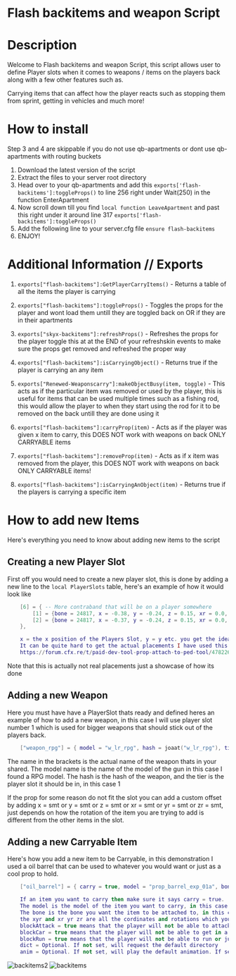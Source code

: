 # Flash backitems and weapon Script

# Description

Welcome to Flash backitems and weapon Script, this script allows user to define Player slots when it comes to weapons / items on the players back along with a few other features such as.

Carrying items that can affect how the player reacts such as stopping them from sprint, getting in vehicles and much more!

# How to install
Step 3 and 4 are skippable if you do not use qb-apartments or dont use qb-apartments with routing buckets

1. Download the latest version of the script
2. Extract the files to your server root directory
3. Head over to your qb-apartments and add this `exports['flash-backitems']:toggleProps()` to line 256 right under Wait(250) in the function EnterApartment
4. Now scroll down till you find `local function LeaveApartment` and past this right under it around line 317 `exports['flash-backitems']:toggleProps()`
5. Add the following line to your server.cfg file `ensure flash-backitems`
6. ENJOY!

# Additional Information // Exports

1. `exports["flash-backitems"]:GetPlayerCarryItems()` - Returns a table of all the items the player is carrying

2. `exports["flash-backitems"]:toggleProps()` - Toggles the props for the player and wont load them untill they are toggled back on OR if they are in their apartments

3. `exports["skyx-backitems"]:refreshProps()` - Refreshes the props for the player toggle this at at the END of your refreshskin events to make sure the props get removed and refreshed the proper way

4. `exports["flash-backitems"]:isCarryingObject()` - Returns true if the player is carrying an any item

5. `exports["Renewed-Weaponscarry"]:makeObjectBusy(item, toggle)` - This acts as if the particular item was removed or used by the player, this is useful for items that can be used multiple times such as a fishing rod, this would allow the player to when they start using the rod for it to be removed on the back untill they are done using it

6. `exports["flash-backitems"]:carryProp(item)` - Acts as if the player was given x item to carry, this DOES NOT work with weapons on back ONLY CARRYABLE items

7. `exports["flash-backitems"]:removeProp(item)` - Acts as if x item was removed from the player, this DOES NOT work with weapons on back ONLY CARRYABLE items!

8. `exports["flash-backitems"]:isCarryingAnObject(item)` - Returns true if the players is carrying a specific item


# How to add new Items

Here's everything you need to know about adding new items to the script

## Creating a new Player Slot
First off you would need to create a new player slot, this is done by adding a new line to the `local PlayerSlots` table, here's an example of how it would look like

```lua
    [6] = { -- More contraband that will be on a player somewhere
        [1] = {bone = 24817, x = -0.38, y = -0.24, z = 0.15, xr = 0.0, yr = 92.0, zr = -13.0},
        [2] = {bone = 24817, x = -0.37, y = -0.24, z = 0.15, xr = 0.0, yr = 92.0, zr = 13.0},
    },

    x = the x position of the Players Slot, y = y etc. you get the idea.
    It can be quite hard to get the actual placements I have used this one and I would highly recommend it
    https://forum.cfx.re/t/paid-dev-tool-prop-attach-to-ped-tool/4782266
```

Note that this is actually not real placements just a showcase of how its done

## Adding a new Weapon
Here you must have have a PlayerSlot thats ready and defined heres an example of how to add a new weapon, in this case I will use player slot number 1 which is used for bigger weapons that should stick out of the players back.

```lua
    ["weapon_rpg"] = { model = "w_lr_rpg", hash = joaat("w_lr_rpg"), tier = 1},
```

The name in the brackets is the actual name of the weapon thats in your shared. The model name is the name of the model of the gun in this case I found a RPG model. The hash is the hash of the weapon, and the tier is the player slot it should be in, in this case 1

If the prop for some reason do not fit the slot you can add a custom offset by adding x = smt or y = smt or z = smt or xr = smt or yr = smt or zr = smt, just depends on how the rotation of the item you are trying to add is different from the other items in the slot.

## Adding a new Carryable Item
Here's how you add a new item to be Carryable, in this demonstration I used a oil barrel that can be used to whatever you would want or just as a cool prop to hold.

```lua
    ["oil_barrel"] = { carry = true, model = "prop_barrel_exp_01a", bone = 28422, x = 0.01, y = -0.27, z =  0.27, xr = 3.0, yr = 0.0, zr = 0.0, blockAttack = true, blockCar = true, blockRun = true, dict = "anim@heists@box_carry@", anim = "idle" },

    If an item you want to carry then make sure it says carry = true.
    The model is the model of the item you want to carry, in this case I used a oil barrel.
    The bone is the bone you want the item to be attached to, in this case I used the bone 28422
    the xyr and xr yr zr are all the cordinates and rotations which you can find by using the tool above.
    blockAttack = true means that the player will not be able to attack while carrying this item
    blockCar = true means that the player will not be able to get in a vehicle while carrying this item
    blockRun = true means that the player will not be able to run or jump while carrying this item
    dict = Optional. If not set, will request the default directory
    anim = Optional. If not set, will play the default animation. If set to "none", will not play an animation.
```
![backitems2](https://github.com/Flash-0p/flash-backitems/assets/128111282/df330e96-bb8c-4819-80fb-4b98e8f537b6)
![backitems](https://github.com/Flash-0p/flash-backitems/assets/128111282/a16b530c-7d9c-4953-9637-b954274da6e9)
